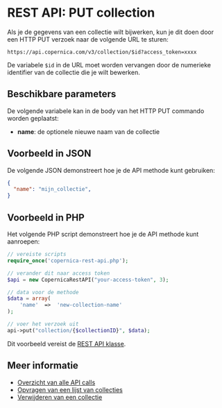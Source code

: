 # REST API: PUT collection

Als je de gegevens van een collectie wilt bijwerken,
kun je dit doen door een HTTP PUT verzoek naar de volgende URL te sturen:

`https://api.copernica.com/v3/collection/$id?access_token=xxxx`

De variabele `$id` in de URL moet worden vervangen door de numerieke identifier
van de collectie die je wilt bewerken.

## Beschikbare parameters

De volgende variabele kan in de body van het HTTP PUT commando worden
geplaatst:

* **name**: de optionele nieuwe naam van de collectie

## Voorbeeld in JSON

De volgende JSON demonstreert hoe je de API methode kunt gebruiken:

```json
{
  "name": "mijn_collectie",
}
```

## Voorbeeld in PHP

Het volgende PHP script demonstreert hoe je de API methode kunt aanroepen:

```php
// vereiste scripts
require_once('copernica-rest-api.php');

// verander dit naar access token
$api = new CopernicaRestAPI("your-access-token", 3);

// data voor de methode
$data = array(
    'name'  =>  'new-collection-name'
);

// voer het verzoek uit
api->put("collection/{$collectionID}", $data);
```

Dit voorbeeld vereist de [REST API klasse](rest-php).

## Meer informatie

* [Overzicht van alle API calls](rest-api)
* [Opvragen van een lijst van collecties](rest-get-databases-collections)
* [Verwijderen van een collectie](rest-delete-collection)
